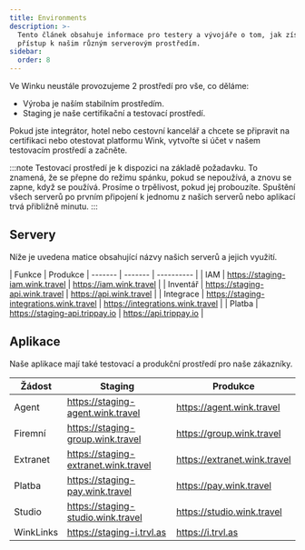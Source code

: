 ```yaml
---
title: Environments
description: >-
  Tento článek obsahuje informace pro testery a vývojáře o tom, jak získat
  přístup k našim různým serverovým prostředím.
sidebar:
  order: 8
---
```

Ve Winku neustále provozujeme 2 prostředí pro vše, co děláme:

* Výroba je naším stabilním prostředím.
* Staging je naše certifikační a testovací prostředí.

Pokud jste integrátor, hotel nebo cestovní kancelář a chcete se připravit na certifikaci nebo otestovat platformu Wink, vytvořte si účet v našem testovacím prostředí a začněte.

:::note
Testovací prostředí je k dispozici na základě požadavku. To znamená, že se přepne do režimu spánku, pokud se nepoužívá, a znovu se zapne, když se používá. Prosíme o trpělivost, pokud jej probouzíte. Spuštění všech serverů po prvním připojení k jednomu z našich serverů nebo aplikací trvá přibližně minutu. :::

## Servery

Níže je uvedena matice obsahující názvy našich serverů a jejich využití.

| Funkce | Produkce | ------- | ------- | ---------- |
| IAM | https://staging-iam.wink.travel | https://iam.wink.travel |
| Inventář | https://staging-api.wink.travel | https://api.wink.travel |
| Integrace | https://staging-integrations.wink.travel | https://integrations.wink.travel |
| Platba | https://staging-api.trippay.io | https://api.trippay.io |

## Aplikace

Naše aplikace mají také testovací a produkční prostředí pro naše zákazníky.

| Žádost | Staging | Produkce
| ------- | ------- | ---------- |
| Agent | https://staging-agent.wink.travel | https://agent.wink.travel |
| Firemní | https://staging-group.wink.travel | https://group.wink.travel |
| Extranet | https://staging-extranet.wink.travel | https://extranet.wink.travel |
| Platba | https://staging-pay.wink.travel | https://pay.wink.travel |
| Studio | https://staging-studio.wink.travel | https://studio.wink.travel |
| WinkLinks | https://staging-i.trvl.as | https://i.trvl.as |

